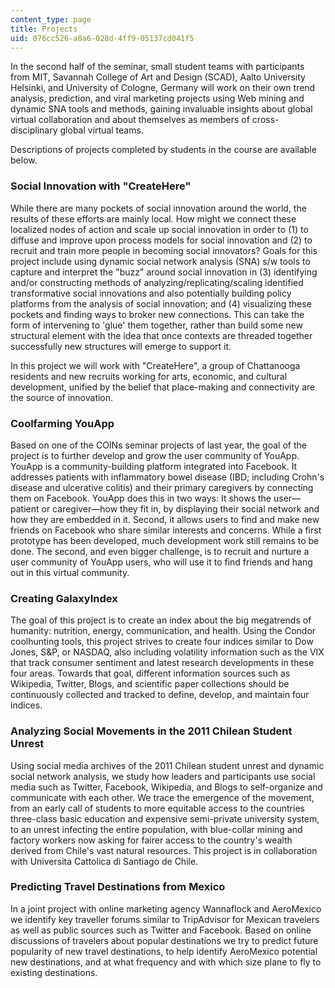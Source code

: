 ```yaml
---
content_type: page
title: Projects
uid: 076cc526-a8a6-028d-4ff9-05137cd041f5
---
```


In the second half of the seminar, small student teams with participants from MIT, Savannah College of Art and Design (SCAD), Aalto University Helsinki, and University of Cologne, Germany will work on their own trend analysis, prediction, and viral marketing projects using Web mining and dynamic SNA tools and methods, gaining invaluable insights about global virtual collaboration and about themselves as members of cross-disciplinary global virtual teams.

Descriptions of projects completed by students in the course are available below.

### Social Innovation with "CreateHere"

While there are many pockets of social innovation around the world, the results of these efforts are mainly local. How might we connect these localized nodes of action and scale up social innovation in order to (1) to diffuse and improve upon process models for social innovation and (2) to recruit and train more people in becoming social innovators? Goals for this project include using dynamic social network analysis (SNA) s/w tools to capture and interpret the "buzz" around social innovation in (3) identifying and/or constructing methods of analyzing/replicating/scaling identified transformative social innovations and also potentially building policy platforms from the analysis of social innovation; and (4) visualizing these pockets and finding ways to broker new connections. This can take the form of intervening to 'glue' them together, rather than build some new structural element with the idea that once contexts are threaded together successfully new structures will emerge to support it.

In this project we will work with "CreateHere", a group of Chattanooga residents and new recruits working for arts, economic, and cultural development, unified by the belief that place-making and connectivity are the source of innovation.

### Coolfarming YouApp

Based on one of the COINs seminar projects of last year, the goal of the project is to further develop and grow the user community of YouApp. YouApp is a community-building platform integrated into Facebook. It addresses patients with inflammatory bowel disease (IBD; including Crohn's disease and ulcerative colitis) and their primary caregivers by connecting them on Facebook. YouApp does this in two ways: It shows the user—patient or caregiver—how they fit in, by displaying their social network and how they are embedded in it. Second, it allows users to find and make new friends on Facebook who share similar interests and concerns. While a first prototype has been developed, much development work still remains to be done. The second, and even bigger challenge, is to recruit and nurture a user community of YouApp users, who will use it to find friends and hang out in this virtual community.

### Creating GalaxyIndex

The goal of this project is to create an index about the big megatrends of humanity: nutrition, energy, communication, and health. Using the Condor coolhunting tools, this project strives to create four indices similar to Dow Jones, S&P, or NASDAQ, also including volatility information such as the VIX that track consumer sentiment and latest research developments in these four areas. Towards that goal, different information sources such as Wikipedia, Twitter, Blogs, and scientific paper collections should be continuously collected and tracked to define, develop, and maintain four indices.

### Analyzing Social Movements in the 2011 Chilean Student Unrest

Using social media archives of the 2011 Chilean student unrest and dynamic social network analysis, we study how leaders and participants use social media such as Twitter, Facebook, Wikipedia, and Blogs to self-organize and communicate with each other. We trace the emergence of the movement, from an early call of students to more equitable access to the countries three-class basic education and expensive semi-private university system, to an unrest infecting the entire population, with blue-collar mining and factory workers now asking for fairer access to the country's wealth derived from Chile's vast natural resources. This project is in collaboration with Universita Cattolica di Santiago de Chile.

### Predicting Travel Destinations from Mexico

In a joint project with online marketing agency Wannaflock and AeroMexico we identify key traveller forums similar to TripAdvisor for Mexican travelers as well as public sources such as Twitter and Facebook. Based on online discussions of travelers about popular destinations we try to predict future popularity of new travel destinations, to help identify AeroMexico potential new destinations, and at what frequency and with which size plane to fly to existing destinations.